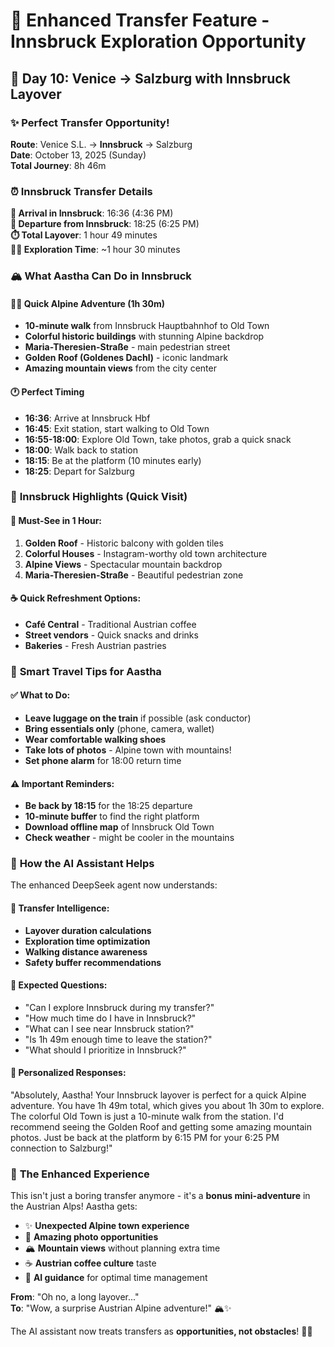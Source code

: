 # 🚂 Enhanced Transfer Feature - Innsbruck Exploration Opportunity

## 🎯 **Day 10: Venice → Salzburg with Innsbruck Layover**

### ✨ **Perfect Transfer Opportunity!**

**Route**: Venice S.L. → **Innsbruck** → Salzburg  
**Date**: October 13, 2025 (Sunday)  
**Total Journey**: 8h 46m  

### ⏰ **Innsbruck Transfer Details**

**🚂 Arrival in Innsbruck**: 16:36 (4:36 PM)  
**🚂 Departure from Innsbruck**: 18:25 (6:25 PM)  
**⏱️ Total Layover**: 1 hour 49 minutes  
**🚶‍♀️ Exploration Time**: ~1 hour 30 minutes  

### 🏔️ **What Aastha Can Do in Innsbruck**

#### **🏃‍♀️ Quick Alpine Adventure (1h 30m)**
- **10-minute walk** from Innsbruck Hauptbahnhof to Old Town
- **Colorful historic buildings** with stunning Alpine backdrop
- **Maria-Theresien-Straße** - main pedestrian street
- **Golden Roof (Goldenes Dachl)** - iconic landmark
- **Amazing mountain views** from the city center

#### **🕐 Perfect Timing**
- **16:36**: Arrive at Innsbruck Hbf
- **16:45**: Exit station, start walking to Old Town
- **16:55-18:00**: Explore Old Town, take photos, grab a quick snack
- **18:00**: Walk back to station
- **18:15**: Be at the platform (10 minutes early)
- **18:25**: Depart for Salzburg

### 📍 **Innsbruck Highlights (Quick Visit)**

#### **🏰 Must-See in 1 Hour:**
1. **Golden Roof** - Historic balcony with golden tiles
2. **Colorful Houses** - Instagram-worthy old town architecture  
3. **Alpine Views** - Spectacular mountain backdrop
4. **Maria-Theresien-Straße** - Beautiful pedestrian zone

#### **☕ Quick Refreshment Options:**
- **Café Central** - Traditional Austrian coffee
- **Street vendors** - Quick snacks and drinks
- **Bakeries** - Fresh Austrian pastries

### 🎒 **Smart Travel Tips for Aastha**

#### **✅ What to Do:**
- **Leave luggage on the train** if possible (ask conductor)
- **Bring essentials only** (phone, camera, wallet)
- **Wear comfortable walking shoes**
- **Take lots of photos** - Alpine town with mountains!
- **Set phone alarm** for 18:00 return time

#### **⚠️ Important Reminders:**
- **Be back by 18:15** for the 18:25 departure
- **10-minute buffer** to find the right platform
- **Download offline map** of Innsbruck Old Town
- **Check weather** - might be cooler in the mountains

### 🤖 **How the AI Assistant Helps**

The enhanced DeepSeek agent now understands:

#### **🧠 Transfer Intelligence:**
- **Layover duration calculations**
- **Exploration time optimization** 
- **Walking distance awareness**
- **Safety buffer recommendations**

#### **💬 Expected Questions:**
- "Can I explore Innsbruck during my transfer?"
- "How much time do I have in Innsbruck?"
- "What can I see near Innsbruck station?"
- "Is 1h 49m enough time to leave the station?"
- "What should I prioritize in Innsbruck?"

#### **🎯 Personalized Responses:**
"Absolutely, Aastha! Your Innsbruck layover is perfect for a quick Alpine adventure. You have 1h 49m total, which gives you about 1h 30m to explore. The colorful Old Town is just a 10-minute walk from the station. I'd recommend seeing the Golden Roof and getting some amazing mountain photos. Just be back at the platform by 6:15 PM for your 6:25 PM connection to Salzburg!"

### 🌟 **The Enhanced Experience**

This isn't just a boring transfer anymore - it's a **bonus mini-adventure** in the Austrian Alps! Aastha gets:

- ✨ **Unexpected Alpine town experience**
- 📸 **Amazing photo opportunities** 
- 🏔️ **Mountain views** without planning extra time
- ☕ **Austrian coffee culture** taste
- 🎯 **AI guidance** for optimal time management

**From**: "Oh no, a long layover..."  
**To**: "Wow, a surprise Austrian Alpine adventure!" 🏔️✨

The AI assistant now treats transfers as **opportunities, not obstacles**! 🚂🎉